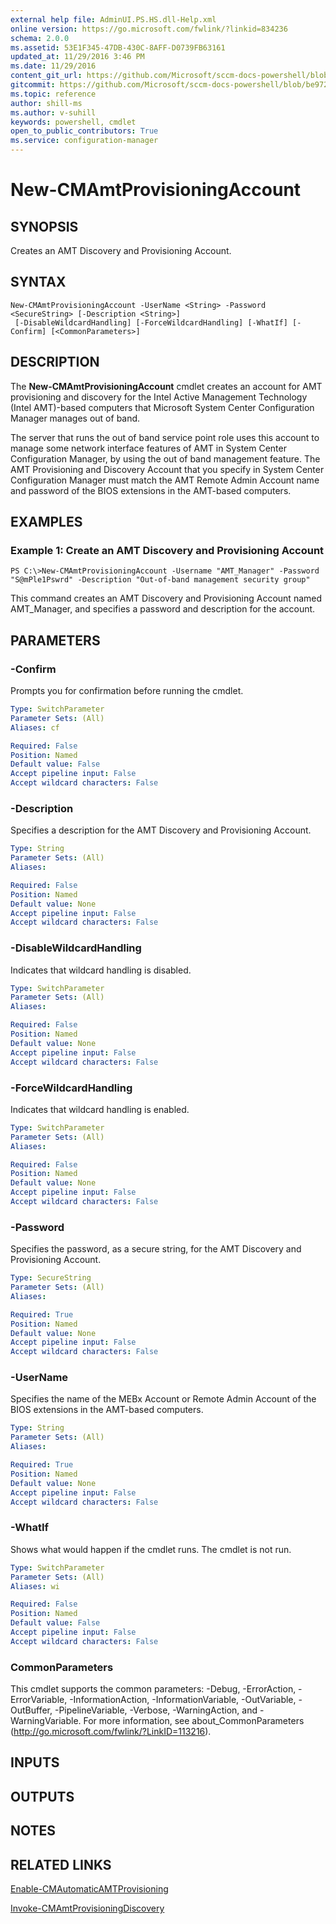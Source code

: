 ```yaml
---
external help file: AdminUI.PS.HS.dll-Help.xml
online version: https://go.microsoft.com/fwlink/?linkid=834236
schema: 2.0.0
ms.assetid: 53E1F345-47DB-430C-8AFF-D0739FB63161
updated_at: 11/29/2016 3:46 PM
ms.date: 11/29/2016
content_git_url: https://github.com/Microsoft/sccm-docs-powershell/blob/master/sccm-cmdlets/ConfigurationManager/vlatest/New-CMAmtProvisioningAccount.md
gitcommit: https://github.com/Microsoft/sccm-docs-powershell/blob/be9723fe908914c0e1ed2689b3ffaa3b56f1b53b/sccm-cmdlets/ConfigurationManager/vlatest/New-CMAmtProvisioningAccount.md
ms.topic: reference
author: shill-ms
ms.author: v-suhill
keywords: powershell, cmdlet
open_to_public_contributors: True
ms.service: configuration-manager
---
```


# New-CMAmtProvisioningAccount

## SYNOPSIS
Creates an AMT Discovery and Provisioning Account.

## SYNTAX

```
New-CMAmtProvisioningAccount -UserName <String> -Password <SecureString> [-Description <String>]
 [-DisableWildcardHandling] [-ForceWildcardHandling] [-WhatIf] [-Confirm] [<CommonParameters>]
```

## DESCRIPTION
The **New-CMAmtProvisioningAccount** cmdlet creates an account for AMT provisioning and discovery for the Intel Active Management Technology (Intel AMT)-based computers that Microsoft System Center Configuration Manager manages out of band.

The server that runs the out of band service point role uses this account to manage some network interface features of AMT in System Center Configuration Manager, by using the out of band management feature.
The AMT Provisioning and Discovery Account that you specify in System Center Configuration Manager must match the AMT Remote Admin Account name and password of the BIOS extensions in the AMT-based computers.

## EXAMPLES

### Example 1: Create an AMT Discovery and Provisioning Account
```
PS C:\>New-CMAmtProvisioningAccount -Username "AMT_Manager" -Password "S@mPle1Pswrd" -Description "Out-of-band management security group"
```

This command creates an AMT Discovery and Provisioning Account named AMT_Manager, and specifies a password and description for the account.

## PARAMETERS

### -Confirm
Prompts you for confirmation before running the cmdlet.

```yaml
Type: SwitchParameter
Parameter Sets: (All)
Aliases: cf

Required: False
Position: Named
Default value: False
Accept pipeline input: False
Accept wildcard characters: False
```

### -Description
Specifies a description for the AMT Discovery and Provisioning Account.

```yaml
Type: String
Parameter Sets: (All)
Aliases: 

Required: False
Position: Named
Default value: None
Accept pipeline input: False
Accept wildcard characters: False
```

### -DisableWildcardHandling
Indicates that wildcard handling is disabled.

```yaml
Type: SwitchParameter
Parameter Sets: (All)
Aliases: 

Required: False
Position: Named
Default value: None
Accept pipeline input: False
Accept wildcard characters: False
```

### -ForceWildcardHandling
Indicates that wildcard handling is enabled.

```yaml
Type: SwitchParameter
Parameter Sets: (All)
Aliases: 

Required: False
Position: Named
Default value: None
Accept pipeline input: False
Accept wildcard characters: False
```

### -Password
Specifies the password, as a secure string, for the AMT Discovery and Provisioning Account.

```yaml
Type: SecureString
Parameter Sets: (All)
Aliases: 

Required: True
Position: Named
Default value: None
Accept pipeline input: False
Accept wildcard characters: False
```

### -UserName
Specifies the name of the MEBx Account or Remote Admin Account of the BIOS extensions in the AMT-based computers.

```yaml
Type: String
Parameter Sets: (All)
Aliases: 

Required: True
Position: Named
Default value: None
Accept pipeline input: False
Accept wildcard characters: False
```

### -WhatIf
Shows what would happen if the cmdlet runs.
The cmdlet is not run.

```yaml
Type: SwitchParameter
Parameter Sets: (All)
Aliases: wi

Required: False
Position: Named
Default value: False
Accept pipeline input: False
Accept wildcard characters: False
```

### CommonParameters
This cmdlet supports the common parameters: -Debug, -ErrorAction, -ErrorVariable, -InformationAction, -InformationVariable, -OutVariable, -OutBuffer, -PipelineVariable, -Verbose, -WarningAction, and -WarningVariable. For more information, see about_CommonParameters (http://go.microsoft.com/fwlink/?LinkID=113216).

## INPUTS

## OUTPUTS

## NOTES

## RELATED LINKS

[Enable-CMAutomaticAMTProvisioning](xref:ConfigurationManager/vlatest/Enable-CMAutomaticAMTProvisioning.md)

[Invoke-CMAmtProvisioningDiscovery](xref:ConfigurationManager/vlatest/Invoke-CMAmtProvisioningDiscovery.md)



